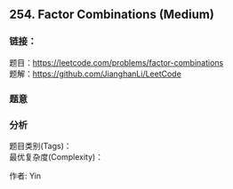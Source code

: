 ## 254. Factor Combinations (Medium)

### **链接**：
题目：https://leetcode.com/problems/factor-combinations  
题解：https://github.com/JianghanLi/LeetCode

### **题意**



### **分析**  
题目类别(Tags)：  
最优复杂度(Complexity)：  



作者: Yin
